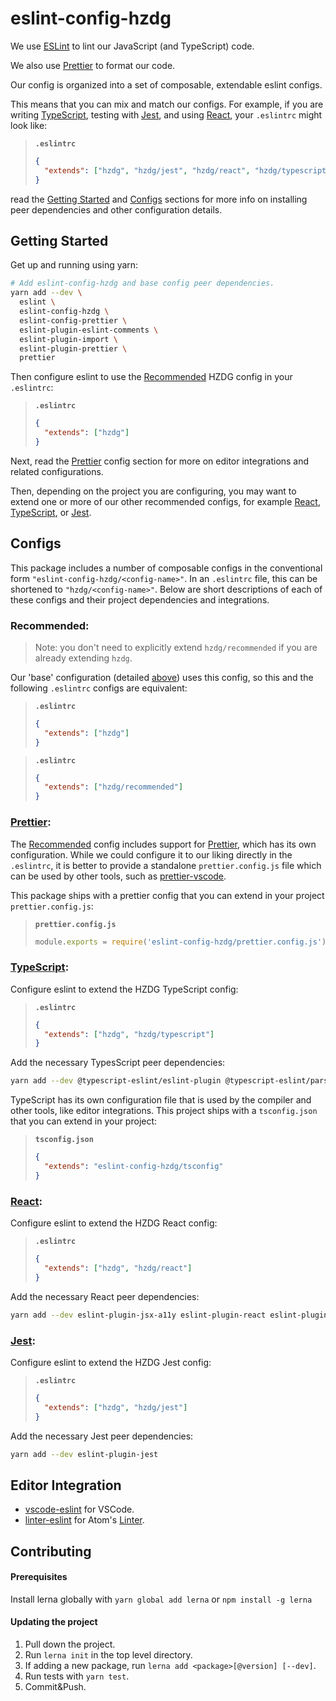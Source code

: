 # eslint-config-hzdg

We use [ESLint] to lint our JavaScript (and TypeScript) code.

We also use [Prettier] to format our code.

Our config is organized into a set of composable, extendable eslint configs.

This means that you can mix and match our configs. For example, if you
are writing [TypeScript](#typescript), testing with [Jest](#jest),
and using [React](#react), your `.eslintrc`
might look like:

> **`.eslintrc`**
>
> ```json
> {
>   "extends": ["hzdg", "hzdg/jest", "hzdg/react", "hzdg/typescript"]
> }
> ```

read the [Getting Started](#getting-started) and [Configs](#configs) sections
for more info on installing peer dependencies and other configuration details.

## Getting Started

Get up and running using yarn:

```sh
# Add eslint-config-hzdg and base config peer dependencies.
yarn add --dev \
  eslint \
  eslint-config-hzdg \
  eslint-config-prettier \
  eslint-plugin-eslint-comments \
  eslint-plugin-import \
  eslint-plugin-prettier \
  prettier
```

Then configure eslint to use the [Recommended](#recommended) HZDG config
in your `.eslintrc`:

> **`.eslintrc`**
>
> ```json
> {
>   "extends": ["hzdg"]
> }
> ```

Next, read the [Prettier](#prettier) config section for more on
editor integrations and related configurations.

Then, depending on the project you are configuring, you may want to extend
one or more of our other recommended configs, for example [React](#react),
[TypeScript](#typescript), or [Jest](#jest).

## Configs

This package includes a number of composable configs in the conventional form
`"eslint-config-hzdg/<config-name>"`. In an `.eslintrc` file, this can be shortened
to `"hzdg/<config-name>"`. Below are short descriptions of each of these configs
and their project dependencies and integrations.

### Recommended:

> Note: you don't need to explicitly extend `hzdg/recommended` if you are
> already extending `hzdg`.

Our 'base' configuration (detailed [above](#getting-started)) uses this config,
so this and the following `.eslintrc` configs are equivalent:

> **`.eslintrc`**
>
> ```json
> {
>   "extends": ["hzdg"]
> }
> ```

> **`.eslintrc`**
>
> ```json
> {
>   "extends": ["hzdg/recommended"]
> }
> ```

### [Prettier]:

The [Recommended](#recommended) config includes support for [Prettier],
which has its own configuration. While we could configure it to our liking
directly in the `.eslintrc`, it is better to provide a standalone
`prettier.config.js` file which can be used by other tools,
such as [prettier-vscode].

This package ships with a prettier config that you can extend in
your project `prettier.config.js`:

> **`prettier.config.js`**
>
> ```js
> module.exports = require('eslint-config-hzdg/prettier.config.js');
> ```

### [TypeScript]:

Configure eslint to extend the HZDG TypeScript config:

> **`.eslintrc`**
>
> ```json
> {
>   "extends": ["hzdg", "hzdg/typescript"]
> }
> ```

Add the necessary TypesScript peer dependencies:

```sh
yarn add --dev @typescript-eslint/eslint-plugin @typescript-eslint/parser typescript
```

TypeScript has its own configuration file that is used by the compiler
and other tools, like editor integrations. This project ships with
a `tsconfig.json` that you can extend in your project:

> **`tsconfig.json`**
>
> ```json
> {
>   "extends": "eslint-config-hzdg/tsconfig"
> }
> ```

### [React]:

Configure eslint to extend the HZDG React config:

> **`.eslintrc`**
>
> ```json
> {
>   "extends": ["hzdg", "hzdg/react"]
> }
> ```

Add the necessary React peer dependencies:

```sh
yarn add --dev eslint-plugin-jsx-a11y eslint-plugin-react eslint-plugin-react-hooks
```

### [Jest]:

Configure eslint to extend the HZDG Jest config:

> **`.eslintrc`**
>
> ```json
> {
>   "extends": ["hzdg", "hzdg/jest"]
> }
> ```

Add the necessary Jest peer dependencies:

```sh
yarn add --dev eslint-plugin-jest
```

## Editor Integration

- [vscode-eslint] for VSCode.
- [linter-eslint] for Atom's [Linter][atom-linter].

[eslint]: http://eslint.org
[prettier]: https://prettier.io/
[typescript]: https://www.typescriptlang.org/
[babel]: https://babeljs.io/
[react]: https://reactjs.org/
[jest]: https://jestjs.io/
[linter-eslint]: https://atom.io/packages/linter-eslint
[atom-linter]: https://atom.io/packages/linter
[vscode-eslint]: https://github.com/Microsoft/vscode-eslint
[prettier-vscode]: https://github.com/prettier/prettier-vscode

## Contributing

#### Prerequisites

Install lerna globally with `yarn global add lerna` or `npm install -g lerna`

#### Updating the project

1. Pull down the project.
2. Run `lerna init` in the top level directory.
3. If adding a new package, run `lerna add <package>[@version] [--dev]`.
4. Run tests with `yarn test`.
5. Commit&Push.
